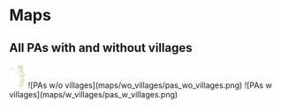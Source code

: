 # Maps

## All PAs with and without villages

<img src="https://github.com/cchowgule/esa/blob/main/maps/w_villages/pas_w_villages.png" alt="PAs w/o villages" width="30vw" />
![PAs w/o villages](maps/wo_villages/pas_wo_villages.png) ![PAs w villages](maps/w_villages/pas_w_villages.png)
